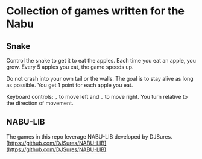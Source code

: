 # Collection of games written for the Nabu

## Snake

Control the snake to get it to eat the apples.  Each time you eat an apple, you grow.  Every 5 apples you eat, the game speeds up.

Do not crash into your own tail or the walls.  The goal is to stay alive as long as possible.  You get 1 point for each apple you eat.

Keyboard controls: `,` to move left and `.` to move right.  You turn relative to the direction of movement.

## NABU-LIB

The games in this repo leverage NABU-LIB developed by DJSures. [https://github.com/DJSures/NABU-LIB](https://github.com/DJSures/NABU-LIB)